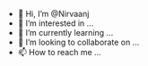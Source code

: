 - 👋 Hi, I’m @Nirvaanj
- 👀 I’m interested in ...
- 🌱 I’m currently learning ...
- 💞️ I’m looking to collaborate on ...
- 📫 How to reach me ...

<!---
Nirvaanj/Nirvaanj is a ✨ special ✨ repository because its `README.md` (this file) appears on your GitHub profile.
You can click the Preview link to take a look at your changes.
--->
